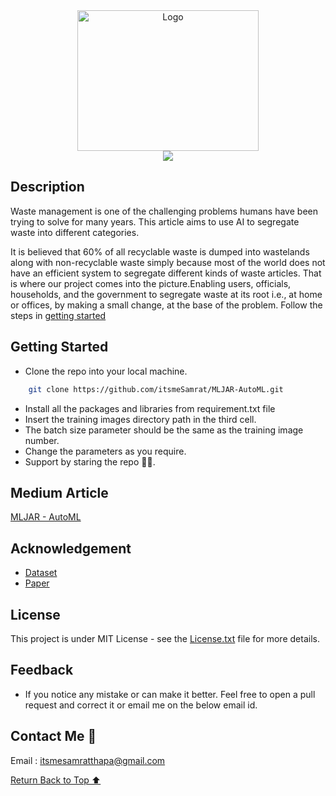 <!-- Logo Section  -->

<div align="center">
    <a href="https://github.com/itsmeSamrat" target="_blank">
        <img src="https://images.unsplash.com/photo-1611284446314-60a58ac0deb9?ixlib=rb-4.0.3&ixid=MnwxMjA3fDB8MHxwaG90by1wYWdlfHx8fGVufDB8fHx8&auto=format&fit=crop&w=2070&q=80" 
        alt="Logo" width="290" height="225">
    </a>
</div>

<!-- Project title  from https://readme-typing-svg.demolab.com/demo/ -->

<div align="center">
<img src=" https://readme-typing-svg.demolab.com?font=raleway&duration=2500&pause=100&center=true&vCenter=true&multiline=true&width=450&height=90&lines=Garbage+Classification+using+MLJAR+;An+AutoML+Tool">
</div>

## Description

Waste management is one of the challenging problems humans have been trying to solve for many years. This article aims to use AI to segregate waste into different categories.

It is believed that 60% of all recyclable waste is dumped into wastelands along with non-recyclable waste simply because most of the world does not have an efficient system to segregate different kinds of waste articles. That is where our project comes into the picture.Enabling users, officials, households, and the government to segregate waste at its root i.e., at home or offices, by making a small change, at the base of the problem. Follow the steps in [getting started](#getting-started)

## Getting Started

- Clone the repo into your local machine.

```bash
    git clone https://github.com/itsmeSamrat/MLJAR-AutoML.git
```

- Install all the packages and libraries from requirement.txt file
- Insert the training images directory path in the third cell.
- The batch size parameter should be the same as the training image number.
- Change the parameters as you require.
- Support by staring the repo 🙂😁.

## Medium Article

[MLJAR - AutoML](https://medium.com/@itsmeSamrat/mljar-automl-fe7d2ae6c16d)

## Acknowledgement

- [Dataset](https://www.kaggle.com/datasets/sapal6/waste-classification-data-v2)
- [Paper](https://arxiv.org/abs/2208.07247)

## License

This project is under MIT License - see the [License.txt](https://github.com/itsmeSamrat/MLJAR-AutoML/blob/main/license.txt) file for more details.

## Feedback

- If you notice any mistake or can make it better. Feel free to open a pull request and correct it or email me on the below email id.

## Contact Me 📨

Email : [itsmesamratthapa@gmail.com](mailto:itsmesamratthapa@gmail.com)

<!-- Back to the top -->

[Return Back to Top ⬆️](#getting-started)
